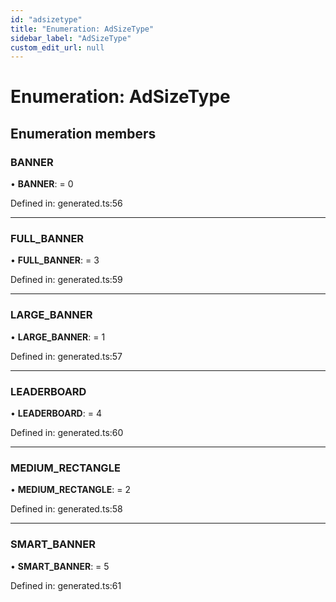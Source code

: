 ```yaml
---
id: "adsizetype"
title: "Enumeration: AdSizeType"
sidebar_label: "AdSizeType"
custom_edit_url: null
---
```


# Enumeration: AdSizeType

## Enumeration members

### BANNER

• **BANNER**: = 0

Defined in: generated.ts:56

___

### FULL\_BANNER

• **FULL\_BANNER**: = 3

Defined in: generated.ts:59

___

### LARGE\_BANNER

• **LARGE\_BANNER**: = 1

Defined in: generated.ts:57

___

### LEADERBOARD

• **LEADERBOARD**: = 4

Defined in: generated.ts:60

___

### MEDIUM\_RECTANGLE

• **MEDIUM\_RECTANGLE**: = 2

Defined in: generated.ts:58

___

### SMART\_BANNER

• **SMART\_BANNER**: = 5

Defined in: generated.ts:61
